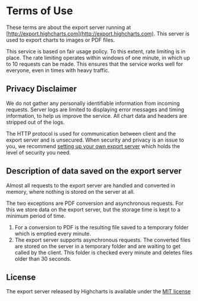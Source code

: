Terms of Use 
=============

These terms are about the export server running at [http://export.highcharts.com](http://export.highcharts.com). This server is used to export charts to images or PDF files.

This service is based on fair usage policy. To this extent, rate limiting is in place. The rate limiting operates within windows of one minute, in which up to 10 requests can be made. This ensures that the service works well for everyone, even in times with heavy traffic.

Privacy Disclaimer
------------------

We do not gather any personally identifiable information from incoming requests. Server logs are limited to displaying error messages and timing information, to help us improve the service. All chart data and headers are stripped out of the logs.

The HTTP protocol is used for communication between client and the export server and is unsecured. When security and privacy is an issue to you, we recommend [setting up your own export server](docs/export-module/setting-up-the-server) which holds the level of security you need. 

Description of data saved on the export server
----------------------------------------------

Almost all requests to the export server are handled and converted in memory, where nothing is stored on the server at all.

The two exceptions are PDF conversion and asynchronous requests. For this we store data on the export server, but the storage time is kept to a minimum period of time. 

1.  For a conversion to PDF is the resulting file saved to a temporary folder which is emptied every minute. 
2.  The export server supports asynchronous requests. The converted files are stored on the server in a temporary folder and are waiting to get called by the client. This folder is checked every minute and deletes files older than 30 seconds.

License
-------

The export server released by Highcharts is available under the [MIT license](https://raw.githubusercontent.com/highcharts/node-export-server/master/LICENSE)
